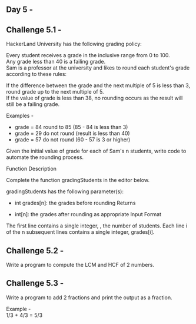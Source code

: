 Day 5 - 
-----
Challenge 5.1 - 
-------------
HackerLand University has the following grading policy:  

Every student receives a grade in the inclusive range from 0 to 100.  
Any grade less than 40 is a failing grade.  
Sam is a professor at the university and likes to round each student's grade according to these rules:  

If the difference between the grade and the next multiple of 5 is less than 3, round grade up to the next multiple of 5.  
If the value of grade is less than 38, no rounding occurs as the result will still be a failing grade.  

Examples -  

* grade = 84 round to 85 (85 - 84 is less than 3)
* grade = 29 do not round (result is less than 40)
* grade = 57 do not round (60 - 57 is 3 or higher)

Given the initial value of grade for each of Sam's n students, write code to automate the rounding process.

Function Description

Complete the function gradingStudents in the editor below.

gradingStudents has the following parameter(s):

* int grades[n]: the grades before rounding
Returns

* int[n]: the grades after rounding as appropriate
Input Format

The first line contains a single integer, , the number of students.
Each line i of the n subsequent lines contains a single integer, grades[i].


Challenge 5.2 - 
-------------
Write a program to compute the LCM and HCF of 2 numbers.


Challenge 5.3 - 
-------------

Write a program to add 2 fractions and print the output as a fraction.  

Example -  
1/3 + 4/3 = 5/3



